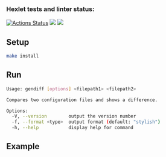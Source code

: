 ### Hexlet tests and linter status:
[![Actions Status](https://github.com/vlvch/frontend-project-46/workflows/hexlet-check/badge.svg)](https://github.com/vlvch/frontend-project-46/actions)
<a href="https://codeclimate.com/github/vlvch/frontend-project-46/maintainability"><img src="https://api.codeclimate.com/v1/badges/97f39a827571e3bf3f62/maintainability" /></a>
<a href="https://codeclimate.com/github/vlvch/frontend-project-46/test_coverage"><img src="https://api.codeclimate.com/v1/badges/97f39a827571e3bf3f62/test_coverage" /></a>

## Setup 
```bash
make install
```

## Run
```bash
Usage: gendiff [options] <filepath1> <filepath2>

Compares two configuration files and shows a difference.

Options:
  -V, --version        output the version number
  -f, --format <type>  output format (default: "stylish")
  -h, --help           display help for command
```
## Example
<script async id="asciicast-yi6BLocjrHGqrXVrXvANtJjiJ" src="https://asciinema.org/a/yi6BLocjrHGqrXVrXvANtJjiJ.js"></script>